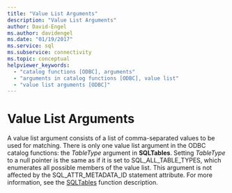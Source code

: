 ```yaml
---
title: "Value List Arguments"
description: "Value List Arguments"
author: David-Engel
ms.author: davidengel
ms.date: "01/19/2017"
ms.service: sql
ms.subservice: connectivity
ms.topic: conceptual
helpviewer_keywords:
  - "catalog functions [ODBC], arguments"
  - "arguments in catalog functions [ODBC], value list"
  - "value list arguments [ODBC]"
---
```

# Value List Arguments
A value list argument consists of a list of comma-separated values to be used for matching. There is only one value list argument in the ODBC catalog functions: the *TableType* argument in **SQLTables**. Setting *TableType* to a null pointer is the same as if it is set to SQL_ALL_TABLE_TYPES, which enumerates all possible members of the value list. This argument is not affected by the SQL_ATTR_METADATA_ID statement attribute. For more information, see the [SQLTables](../../../odbc/reference/syntax/sqltables-function.md) function description.
